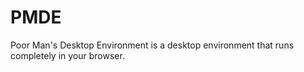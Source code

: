 # PMDE
Poor Man's Desktop Environment is a desktop environment that runs completely in your browser.

